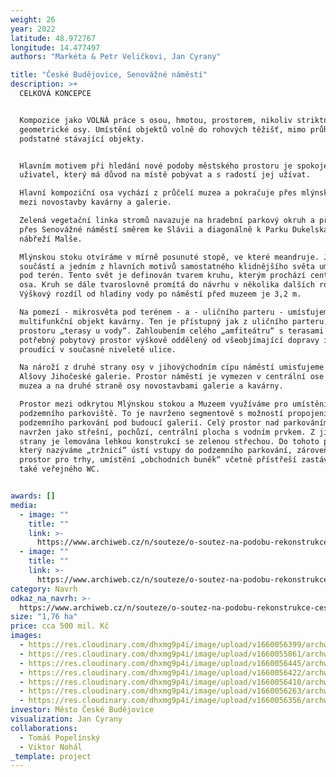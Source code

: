 ```yaml
---
weight: 26
year: 2022
latitude: 48.972767
longitude: 14.477497
authors: "Markéta & Petr Veličkovi, Jan Cyrany"

title: "České Budějovice, Senovážné náměstí"
description: >+
  CELKOVÁ KONCEPCE


  Kompozice jako VOLNÁ práce s osou, hmotou, prostorem, nikoliv striktní dle
  geometrické osy. Umístění objektů volně do rohových těžišť, mimo průhledy na
  podstatné stávající objekty.


  Hlavním motivem při hledání nové podoby městského prostoru je spokojený
  uživatel, který má důvod na místě pobývat a s radostí jej užívat.  

  Hlavní kompoziční osa vychází z průčelí muzea a pokračuje přes mlýnskou stoku
  mezi novostavby kavárny a galerie.

  Zelená vegetační linka stromů navazuje na hradební parkový okruh a přechází
  přes Senovážné náměstí směrem ke Slávii a diagonálně k Parku Dukelská a
  nábřeží Malše.

  Mlýnskou stoku otvíráme v mírně posunuté stopě, ve které meandruje. Je
  součástí a jedním z hlavních motivů samostatného klidnějšího světa umístěného
  pod terén. Tento svět je definován tvarem kruhu, kterým prochází centrální
  osa. Kruh se dále tvaroslovně promítá do návrhu v několika dalších rovinách.
  Výškový rozdíl od hladiny vody po náměstí před muzeem je 3,2 m.

  Na pomezí - mikrosvěta pod terénem - a - uličního parteru - umísťujeme
  multifunkční objekt kavárny. Ten je přístupný jak z uličního parteru, tak z
  prostoru „terasy u vody“. Zahloubením celého „amfiteátru“ s terasami získáváme
  potřebný pobytový prostor výškově oddělený od všeobjímající dopravy intenzivně
  proudící v současné niveletě ulice.

  Na nároží z druhé strany osy v jihovýchodním cípu náměstí umisťujeme hmotu
  Alšovy Jihočeské galerie. Prostor náměstí je vymezen v centrální ose budovou
  muzea a na druhé straně osy novostavbami galerie a kavárny.

  Prostor mezi odkrytou Mlýnskou stokou a Muzeem využíváme pro umístění
  podzemního parkoviště. To je navrženo segmentově s možností propojení
  podzemního parkování pod budoucí galerií. Celý prostor nad parkováním je
  navržen jako střešní, pochůzí, centrální plocha s vodním prvkem. Z jižní
  strany je lemována lehkou konstrukcí se zelenou střechou. Do tohoto prostoru,
  který nazýváme „tržnicí“ ústí vstupy do podzemního parkování, zároveň je zde
  prostor pro trhy, umístění „obchodních buněk“ včetně přístřeší zastávky MHD a
  také veřejného WC.


awards: []
media:
  - image: ""
    title: ""
    link: >-
      https://www.archiweb.cz/n/souteze/o-soutez-na-podobu-rekonstrukce-ceskobudejovickeho-namesti-ma-zajem-30-atelieru
  - image: ""
    title: ""
    link: >-
      https://www.archiweb.cz/n/souteze/o-soutez-na-podobu-rekonstrukce-ceskobudejovickeho-namesti-ma-zajem-30-atelieru
category: Navrh
odkaz_na_navrh: >-
  https://www.archiweb.cz/n/souteze/o-soutez-na-podobu-rekonstrukce-ceskobudejovickeho-namesti-ma-zajem-30-atelieru
size: "1,76 ha"
price: cca 500 mil. Kč
images:
  - https://res.cloudinary.com/dhxmg9p4i/image/upload/v1660056399/archweb/ml%C3%BDnsk%C3%A1_stoka_ehtzsy.jpg
  - https://res.cloudinary.com/dhxmg9p4i/image/upload/v1660055861/archweb/nadhled_glvy9i.jpg
  - https://res.cloudinary.com/dhxmg9p4i/image/upload/v1660056445/archweb/terasy_el8i8h.jpg
  - https://res.cloudinary.com/dhxmg9p4i/image/upload/v1660056422/archweb/pohled_k_muzeu_n5afyb.jpg
  - https://res.cloudinary.com/dhxmg9p4i/image/upload/v1660056410/archweb/p%C5%99ed_muzeem_gzkfz1.jpg
  - https://res.cloudinary.com/dhxmg9p4i/image/upload/v1660056263/archweb/Panel1z_zyzkpu.jpg
  - https://res.cloudinary.com/dhxmg9p4i/image/upload/v1660056356/archweb/Panel2z_eyj7gw.jpg
investor: Město České Budějovice
visualization: Jan Cyrany
collaborations:
  - Tomáš Popelínský
  - Viktor Nohál
_template: project
---
```

